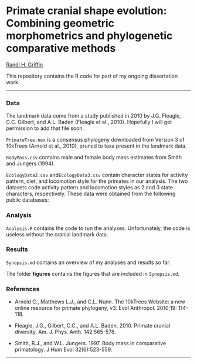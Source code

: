 # Primate cranial shape evolution: Combining geometric morphometrics and phylogenetic comparative methods

[Randi H. Griffin]()

This repository contains the R code for part of my ongoing dissertation work. 

___

### Data

The landmark data come from a study published in 2010 by J.G. Fleagle, C.C. Gilbert, and A.L. Baden (Fleagle et al., 2010). Hopefully I will get permission to add that file soon.

`PrimateTree.nex` is a consensus phylogeny downloaded from Version 3 of 10kTrees (Arnold et al., 2010), pruned to taxa present in the landmark data.

`BodyMass.csv` contains male and female body mass estimates from Smith and Jungers (1994). 

`EcologyData2.csv` and`EcologyData3.csv` contain character states for activity pattern, diet, and locomotion style for the primates in our analysis. The two datasets code activity pattern and locomotion styles as 2 and 3 state characters, respectively. These data were obtained from the following public databases:

### Analysis

`Analysis.R` contains the code to run the analyses. Unfortunately, the code is useless without the cranial landmark data.

### Results

`Synopsis.md` contains an overview of my analyses and results so far. 

The folder **figures** contains the figures that are included in `Synopsis.md`. 

### References

- Arnold C., Matthews L.J., and C.L. Nunn. The 10kTrees Website: a new online resource for primate phylogeny, v3. Evol Anthropol. 2010;19: 114–118.

- Fleagle, J.G., Gilbert, C.C., and A.L. Baden. 2010. Primate cranial diversity. Am. J. Phys.
Anth. 142:565-578.

- Smith, R.J., and W.L. Jungers. 1997. Body mass in comparative primatology. J Hum Evol 32(6):523-559.

___